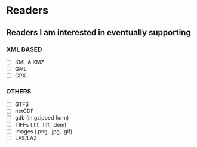 # Readers

## Readers I am interested in eventually supporting

### XML BASED

- [ ] KML & KMZ
- [ ] GML
- [ ] GPX

### OTHERS

- [ ] GTFS
- [ ] netCDF
- [ ] gdb (in gzipped form)
- [ ] TIFFs (.tif, .tiff, .dem)
- [ ] Images (.png, .jpg, .gif)
- [ ] LAS/LAZ
